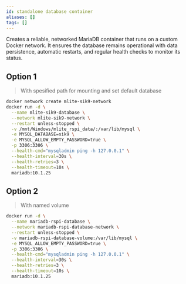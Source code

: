 ```yaml
---
id: standalone database container
aliases: []
tags: []
---
```


Creates a reliable, networked MariaDB container that runs on a custom Docker network. It ensures the database remains operational with data persistence, automatic restarts, and regular health checks to monitor its status.

## Option 1
> With spesified path for mounting and set default database

```bash
docker network create mlite-sik9-network
docker run -d \
  --name mlite-sik9-database \
  --network mlite-sik9-network \
  --restart unless-stopped \
  -v /mnt/Windows/mlite_rspi_data/:/var/lib/mysql \
  -e MYSQL_DATABASE=sik9 \
  -e MYSQL_ALLOW_EMPTY_PASSWORD=true \
  -p 3306:3306 \
  --health-cmd="mysqladmin ping -h 127.0.0.1" \
  --health-interval=30s \
  --health-retries=3 \
  --health-timeout=10s \
  mariadb:10.1.25
```

## Option 2
> With named volume

```bash
docker run -d \
  --name mariadb-rspi-database \
  --network mariadb-rspi-database-network \
  --restart unless-stopped \
  -v mariadb-rspi-database-volume:/var/lib/mysql \
  -e MYSQL_ALLOW_EMPTY_PASSWORD=true \
  -p 3306:3306 \
  --health-cmd="mysqladmin ping -h 127.0.0.1" \
  --health-interval=30s \
  --health-retries=3 \
  --health-timeout=10s \
  mariadb:10.1.25
```